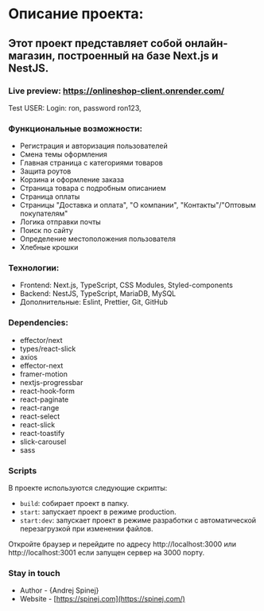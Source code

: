 # Описание проекта:

## Этот проект представляет собой онлайн-магазин, построенный на базе Next.js и NestJS.

### Live preview: https://onlineshop-client.onrender.com/

Test USER:
Login: ron,
password ron123,

### Функциональные возможности:

- Регистрация и авторизация пользователей
- Смена темы оформления
- Главная страница с категориями товаров
- Защита роутов
- Корзина и оформление заказа
- Страница товара с подробным описанием
- Страница оплаты
- Страницы "Доставка и оплата", "О компании", "Контакты"/"Оптовым покупателям"
- Логика отправки почты
- Поиск по сайту
- Определение местоположения пользователя
- Хлебные крошки

### Технологии:

- Frontend: Next.js, TypeScript, CSS Modules, Styled-components
- Backend: NestJS, TypeScript, MariaDB, MySQL
- Дополнительные: Eslint, Prettier, Git, GitHub

### Dependencies:

- effector/next
- types/react-slick
- axios
- effector-next
- framer-motion
- nextjs-progressbar
- react-hook-form
- react-paginate
- react-range
- react-select
- react-slick
- react-toastify
- slick-carousel
- sass

### Scripts

В проекте используются следующие скрипты:

- `build`: собирает проект в папку.
- `start`: запускает проект в режиме production.
- `start:dev`: запускает проект в режиме разработки с автоматической перезагрузкой при изменении файлов.

Откройте браузер и перейдите по адресу http://localhost:3000 или http://localhost:3001 если запущен сервер на 3000 порту.

### Stay in touch

- Author - {Andrej Spinej}
- Website - [https://spinej.com](https://spinej.com/)
